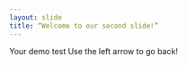```yaml
---
layout: slide
title: “Welcome to our second slide!”
---
```

Your demo test
Use the left arrow to go back!
